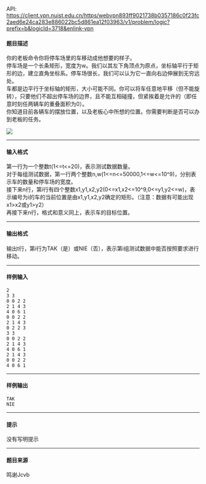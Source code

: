API: https://client.vpn.nuist.edu.cn/https/webvpn893ff9021738b0357186c0f23fc2aed6e24ca283e886022bc5d861ea12f03963/v1/problem/logic?prefix=b&logicId=3718&enlink-vpn

#### 题目描述

你的老板命令你将停车场里的车移动成他想要的样子。  
停车场是一个长条矩形，宽度为w。我们以其左下角顶点为原点，坐标轴平行于矩形的边，建立直角坐标系。停车场很长，我们可以认为它一直向右边伸展到无穷远处。  
车都是边平行于坐标轴的矩形，大小可能不同。你可以将车任意地平移（但不能旋转），只要他们不超出停车场的边界，且不能互相碰撞，但紧挨着是允许的（即任意时刻任两辆车的重叠面积为0）。  
你知道目前各辆车的摆放位置，以及老板心中所想的位置。你需要判断是否可以办到老板的任务。

![](../file/3718_0.gif)

---

#### 输入格式

第一行为一个整数t(1<=t<=20)，表示测试数据数量。  
对于每组测试数据，第一行两个整数n,w(1<=n<=50000,1<=w<=10^9)，分别表示车的数量和停车场的宽度。  
接下来n行，第i行有四个整数x1,y1,x2,y2(0<=x1,x2<=10^9,0<=y1,y2<=w)，表示编号为i的车的当前位置是由x1,y1,x2,y2确定的矩形。（注意：数据有可能出现x1>x2或y1>y2）  
再接下来n行，格式和意义同上，表示车的目标位置。

---

#### 输出格式

输出t行，第i行为TAK（是）或NIE（否），表示第i组测试数据中能否按照要求进行移动。

---

#### 样例输入
```
2
3 3
0 0 2 2
2 1 4 3
4 0 6 1
0 0 2 2
2 1 4 3
0 2 2 3
3 3
0 0 2 2
2 1 4 3
4 0 6 1
2 1 4 3
0 0 2 2
4 0 6 1
```

---

#### 样例输出
```
TAK
NIE
```

---

#### 提示

没有写明提示

---

#### 题目来源

鸣谢Jcvb